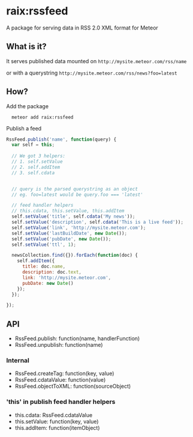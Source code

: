 # raix:rssfeed

A package for serving data in RSS 2.0 XML format for Meteor

## What is it?

It serves published data mounted on `http://mysite.meteor.com/rss/name`

or with a querystring `http://mysite.meteor.com/rss/news?foo=latest`

## How?

Add the package
```
  meteor add raix:rssfeed
```

Publish a feed
```js
RssFeed.publish('name', function(query) {
  var self = this;
  
  // We got 3 helpers:
  // 1. self.setValue
  // 2. self.addItem
  // 3. self.cdata


  // query is the parsed querystring as an object
  // eg. foo=latest would be query.foo === 'latest'

  // feed handler helpers
  // this.cdata, this.setValue, this.addItem
  self.setValue('title', self.cdata('My news'));
  self.setValue('description', self.cdata('This is a live feed'));
  self.setValue('link', 'http://mysite.meteor.com');
  self.setValue('lastBuildDate', new Date());
  self.setValue('pubDate', new Date());
  self.setValue('ttl', 1);

  newsCollection.find({}).forEach(function(doc) {
    self.addItem({
      title: doc.name,
      description: doc.text,
      link: 'http://mysite.meteor.com',
      pubDate: new Date()
    });
  });

});
```

## API
* RssFeed.publish: function(name, handlerFunction)
* RssFeed.unpublish: function(name)

### Internal
* RssFeed.createTag: function(key, value)
* RssFeed.cdataValue: function(value)
* RssFeed.objectToXML: function(sourceObject)

### 'this' in publish feed handler helpers
* this.cdata: RssFeed.cdataValue
* this.setValue: function(key, value)
* this.addItem: function(itemObject)
